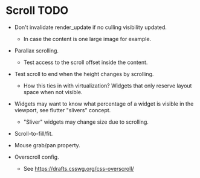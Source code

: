 # Scroll TODO

* Don't invalidate render_update if no culling visibility updated.
    - In case the content is one large image for example.

* Parallax scrolling.
    - Test access to the scroll offset inside the content.

* Test scroll to end when the height changes by scrolling.
    - How this ties in with virtualization? Widgets that only reserve layout space when not visible.

* Widgets may want to know what percentage of a widget is visible in the viewport, see flutter "slivers" concept.
    - "Sliver" widgets may change size due to scrolling.

* Scroll-to-fill/fit.

* Mouse grab/pan property.

* Overscroll config.
    - See https://drafts.csswg.org/css-overscroll/